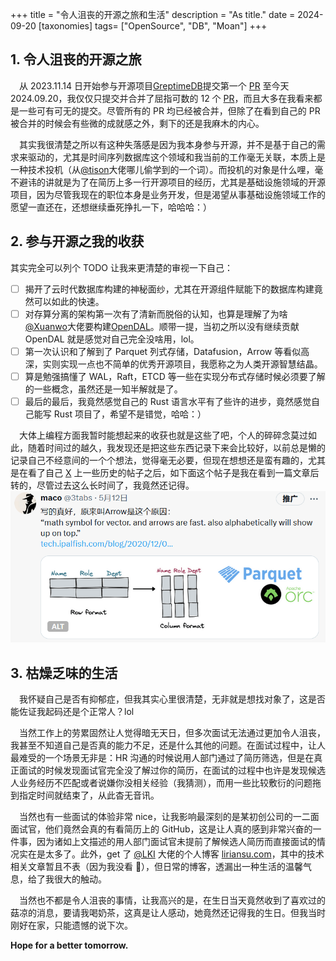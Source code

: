 +++
title = "令人沮丧的开源之旅和生活"
description = "As title."
date = 2024-09-20
[taxonomies]
tags= ["OpenSource", "DB", "Moan"]
+++

## 1. 令人沮丧的开源之旅

&#x2003;从 2023.11.14 日开始参与开源项目[GreptimeDB](https://github.com/GreptimeTeam/greptimedb)提交第一个 [PR](https://github.com/GreptimeTeam/greptimedb/pull/2748) 至今天 2024.09.20，我仅仅只提交并合并了屈指可数的 12 个 [PR](https://github.com/GreptimeTeam/greptimedb/pulls?q=is%3Apr+author%3Apoltao+is%3Aclosed)，而且大多在我看来都是一些可有可无的提交。尽管所有的 PR 均已经被合并，但除了在看到自己的 PR 被合并的时候会有些微的成就感之外，剩下的还是我麻木的内心。

&#x2003;其实我很清楚之所以有这种失落感是因为我本身参与开源，并不是基于自己的需求来驱动的，尤其是时间序列数据库这个领域和我当前的工作毫无关联，本质上是一种技术投机（从[@tison](https://www.tisonkun.org/)大佬哪儿偷学到的一个词）。而投机的对象是什么哩，毫不避讳的讲就是为了在简历上多一行开源项目的经历，尤其是基础设施领域的开源项目，因为尽管我现在的职位本身是业务开发，但是渴望从事基础设施领域工作的愿望一直还在，还想继续垂死挣扎一下，哈哈哈：）

## 2. 参与开源之我的收获

其实完全可以列个 TODO 让我来更清楚的审视一下自己：

- [ ] 揭开了云时代数据库构建的神秘面纱，尤其在开源组件赋能下的数据库构建竟然可以如此的快速。
- [ ] 对存算分离的架构第一次有了清新而脱俗的认知，也算是理解了为啥 [@Xuanwo](https://xuanwo.io/)大佬要构建[OpenDAL](https://github.com/apache/opendal)。顺带一提，当初之所以没有继续贡献 OpenDAL 就是感觉对自己完全没啥用，lol。
- [ ] 第一次认识和了解到了 Parquet 列式存储，Datafusion，Arrow 等看似高深，实则实现一点也不简单的优秀开源项目，我愿称之为人类开源智慧结晶。
- [ ] 算是勉强搞懂了 WAL，Raft，ETCD 等一些在实现分布式存储时候必须要了解的一些概念，虽然还是一知半解就是了。
- [ ] 最后的最后，我竟然感觉自己的 Rust 语言水平有了些许的进步，竟然感觉自己能写 Rust 项目了，希望不是错觉，哈哈：）

&#x2003;大体上编程方面我暂时能想起来的收获也就是这些了吧，个人的碎碎念莫过如此，随着时间过的越久，我发现还是把这些东西记录下来会比较好，以前总是懒的记录自己不经意间的一个个想法，觉得毫无必要，但现在想想还是蛮有趣的，尤其是在看了自己 [X](https://x.com/3tabs) 上一些历史的帖子之后，如下面这个帖子是我在看到一篇文章后转的，尽管过去这么长时间了，我竟然还记得。
![Arrow](arrow.png)

## 3. 枯燥乏味的生活

&#x2003;我怀疑自己是否有抑郁症，但我其实心里很清楚，无非就是想找对象了，这是否能佐证我起码还是个正常人？lol

&#x2003;当然工作上的劳累固然让人觉得暗无天日，但多次面试无法通过更加令人沮丧，我甚至不知道自己是否真的能力不足，还是什么其他的问题。在面试过程中，让人最难受的一个场景无非是：HR 沟通的时候说用人部门通过了简历筛选，但是在真正面试的时候发现面试官完全没了解过你的简历，在面试的过程中也许是发现候选人业务经历不匹配或者说嫌你没相关经验（我猜测），而用一些比较敷衍的问题拖到指定时间就结束了，从此杳无音讯。

&#x2003;当然也有一些面试的体验非常 nice，让我影响最深刻的是某初创公司的一二面面试官，他们竟然会真的有看简历上的 GitHub，这是让人真的感到非常兴奋的一件事，因为诸如上文描述的用人部门面试官未提前了解候选人简历而直接面试的情况实在是太多了。此外，get 了 [@LKI](https://github.com/LKI) 大佬的个人博客 [liriansu.com](https://liriansu.com/)，其中的技术相关文章暂且不表（因为我没看 🐶），但日常的博客，透漏出一种生活的温馨气息，给了我很大的触动。

&#x2003;当然也不都是令人沮丧的事情，让我高兴的是，在生日当天竟然收到了喜欢过的菇凉的消息，要请我喝奶茶，这真是让人感动，她竟然还记得我的生日。但我当时刚好在家，只能遗憾的说下次。

**Hope for a better tomorrow.**
